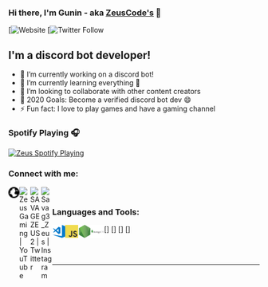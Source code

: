 ### Hi there, I'm Gunin - aka [ZeusCode's][website] 👋

[![Website](https://img.shields.io/website?down_color=red&down_message=OFFLINE&up_color=green&up_message=ONLINE&url=https%3A%2F%2Flynxbotgrup.glitch.me)
[![Twitter Follow](https://img.shields.io/twitter/follow/SAVAGEZEUS2?style=social)

## I'm a discord bot developer!

- 🔭 I’m currently working on a discord bot!
- 🌱 I’m currently learning everything 🤣
- 👯 I’m looking to collaborate with other content creators
- 🥅 2020 Goals: Become a verified discord bot dev 😄
- ⚡ Fun fact: I love to play games and have a gaming channel 

### Spotify Playing 🎧
[<img src="https://now-playing-codestackr.vercel.app/api/spotify-playing" alt="Zeus Spotify Playing" width="350" />](https://open.spotify.com/user/m6u1n5zdrgkpbs7n2p2460980)

### Connect with me:

[<img align="left" alt="lynxbotgrup.glitch.me" width="22px" src="https://raw.githubusercontent.com/iconic/open-iconic/master/svg/globe.svg" />][website]
[<img align="left" alt="ZeusGaming | YouTube" width="22px" src="https://cdn.jsdelivr.net/npm/simple-icons@v3/icons/youtube.svg" />][youtube]
[<img align="left" alt="SAVAGEZEUS2 | Twitter" width="22px" src="https://cdn.jsdelivr.net/npm/simple-icons@v3/icons/twitter.svg" />][twitter]
[<img align="left" alt="Savag3_Zeus | Instagram" width="22px" src="https://cdn.jsdelivr.net/npm/simple-icons@v3/icons/instagram.svg" />][instagram]

<br />

### Languages and Tools:

[<img align="left" alt="Visual Studio Code" width="26px" src="https://raw.githubusercontent.com/github/explore/80688e429a7d4ef2fca1e82350fe8e3517d3494d/topics/visual-studio-code/visual-studio-code.png" />]
[<img align="left" alt="JavaScript" width="26px" src="https://raw.githubusercontent.com/github/explore/80688e429a7d4ef2fca1e82350fe8e3517d3494d/topics/javascript/javascript.png" />]
[<img align="left" alt="Node.js" width="26px" src="https://raw.githubusercontent.com/github/explore/80688e429a7d4ef2fca1e82350fe8e3517d3494d/topics/nodejs/nodejs.png" />]
[<img align="left" alt="MongoDB" width="26px" src="https://raw.githubusercontent.com/github/explore/80688e429a7d4ef2fca1e82350fe8e3517d3494d/topics/mongodb/mongodb.png" />]



<br />
<br />

---



</details>

[website]: https://lynxbotgrup.glitch.me
[twitter]: https://twitter.com/SAVAGEZEUS2
[instagram]: https://instagram.com/Savag3_Zeus
[youtube]: https://www.youtube.com/channel/UCVeOF2t-QmqKcp5V8nJQ3bA
